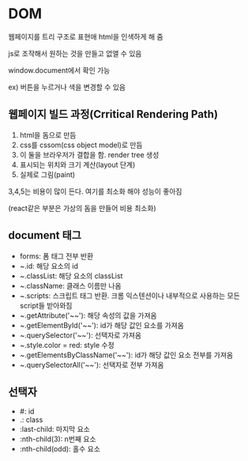 # DOM

웹페이지를 트리 구조로 표현애 html을 인색하게 해 줌

js로 조작해서 원하는 것을 만들고 없앨 수 있음

window.document에서 확인 가능

ex) 버튼을 누르거나 색을 변경할 수 있음

## 웹페이지 빌드 과정(Crritical Rendering Path)

1. html을 돔으로 만듬
2. css를 cssom(css object model)로 만듬
3. 이 둘을 브라우저가 결합을 함. render tree 생성
4. 표시되는 위치와 크기 계산(layout 단계)
5. 실제로 그림(paint)

3,4,5는 비용이 많이 든다. 여기를 최소화 해야 성능이 좋아짐

(react같은 부분은 가상의 돔을 만들어 비용 최소화)

## document 태그

-   forms: 폼 태그 전부 반환
-   ~.id: 해당 요소의 id
-   ~.classList: 해당 요소의 classList
-   ~.className: 클래스 이름만 나옴
-   ~.scripts: 스크립트 태그 반환. 크롬 익스텐션이나 내부적으로 사용하는 모든 script들 받아와짐
-   ~.getAttribute('~~'): 해당 속성의 값을 가져옴
-   ~.getElementById('~~'): id가 해당 값인 요소를 가져옴
-   ~.querySelector('~~'): 선택자로 가져옴
-   ~.style.color = red: style 수정
-   ~.getElementsByClassName('~~'): id가 해당 값인 요소 전부를 가져옴
-   ~.querySelectorAll('~~'): 선택자로 전부 가져옴

## 선택자

-   #: id
-   .: class
-   :last-child: 마지막 요소
-   :nth-child(3): n번째 요소
-   :nth-child(odd): 홀수 요소

